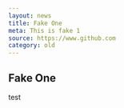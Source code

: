 ```yaml
---
layout: news
title: Fake One
meta: This is fake 1
source: https://www.github.com
category: old
---
```


## Fake One

test